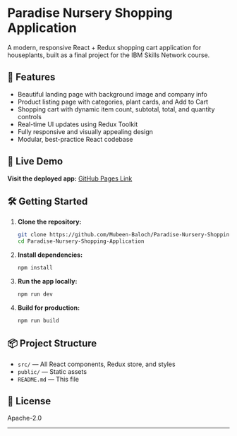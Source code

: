 # Paradise Nursery Shopping Application

A modern, responsive React + Redux shopping cart application for houseplants, built as a final project for the IBM Skills Network course.

## 🌱 Features
- Beautiful landing page with background image and company info
- Product listing page with categories, plant cards, and Add to Cart
- Shopping cart with dynamic item count, subtotal, total, and quantity controls
- Real-time UI updates using Redux Toolkit
- Fully responsive and visually appealing design
- Modular, best-practice React codebase

## 🚀 Live Demo
**Visit the deployed app:**
[GitHub Pages Link](https://mubeen-baloch.github.io/Paradise-Nursery-Shopping-Application/)

## 🛠️ Getting Started
1. **Clone the repository:**
   ```bash
   git clone https://github.com/Mubeen-Baloch/Paradise-Nursery-Shopping-Application.git
   cd Paradise-Nursery-Shopping-Application
   ```
2. **Install dependencies:**
   ```bash
   npm install
   ```
3. **Run the app locally:**
   ```bash
   npm run dev
   ```
4. **Build for production:**
   ```bash
   npm run build
   ```

## 📦 Project Structure
- `src/` — All React components, Redux store, and styles
- `public/` — Static assets
- `README.md` — This file

## 📄 License
Apache-2.0

---